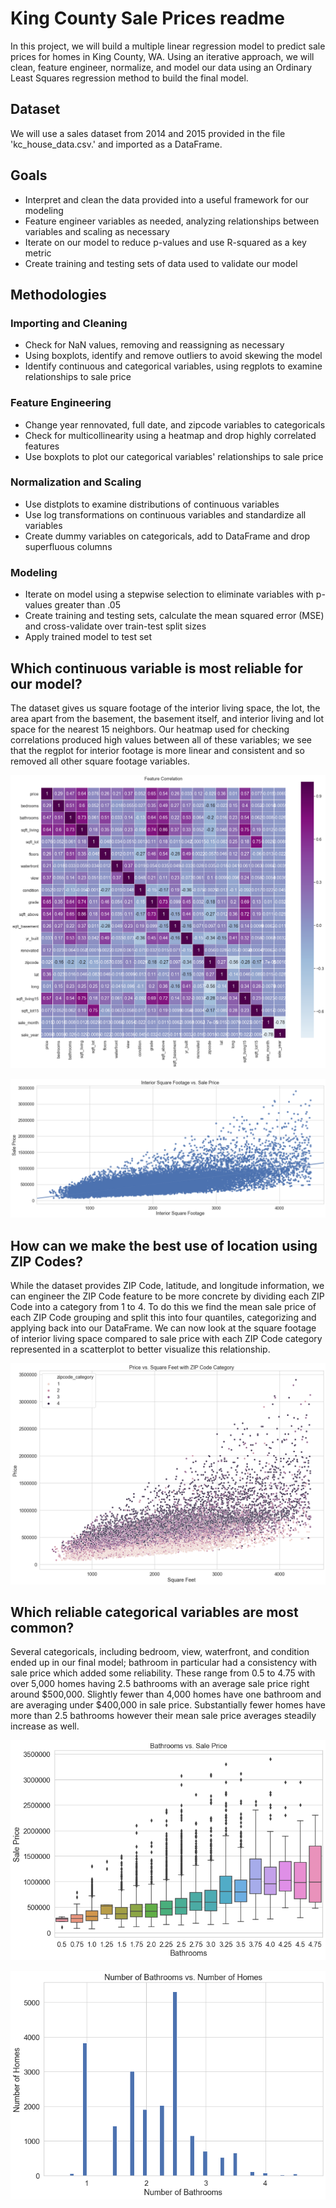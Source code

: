 # King County Sale Prices readme

In this project, we will build a multiple linear regression model to predict sale prices for homes in King County, WA.  Using an iterative approach, we will clean, feature engineer, normalize, and model our data using an Ordinary Least Squares regression method to build the final model. 

## Dataset

We will use a sales dataset from 2014 and 2015 provided in the file 'kc_house_data.csv.' and imported as a DataFrame.

## Goals

* Interpret and clean the data provided into a useful framework for our modeling
* Feature engineer variables as needed, analyzing relationships between variables and scaling as necessary
* Iterate on our model to reduce p-values and use R-squared as a key metric
* Create training and testing sets of data used to validate our model

## Methodologies

### Importing and Cleaning

* Check for NaN values, removing and reassigning as necessary
* Using boxplots, identify and remove outliers to avoid skewing the model
* Identify continuous and categorical variables, using regplots to examine relationships to sale price

### Feature Engineering

* Change year rennovated, full date, and zipcode variables to categoricals
* Check for multicollinearity using a heatmap and drop highly correlated features
* Use boxplots to plot our categorical variables' relationships to sale price

### Normalization and Scaling

* Use distplots to examine distributions of continuous variables
* Use log transformations on continuous variables and standardize all variables
* Create dummy variables on categoricals, add to DataFrame and drop superfluous columns

### Modeling

* Iterate on model using a stepwise selection to eliminate variables with p-values greater than .05
* Create training and testing sets, calculate the mean squared error (MSE) and cross-validate over train-test split sizes
* Apply trained model to test set

## Which continuous variable is most reliable for our model?

The dataset gives us square footage of the interior living space, the lot, the area apart from the basement, the basement itself, and interior living and lot space for the nearest 15 neighbors.  Our heatmap used for checking correlations produced high values between all of these variables; we see that the regplot for interior footage is more linear and consistent and so  removed all other square footage variables.

![Heatmap](image/heatmap.png)

![Square Footage](image/sqft_living.png)

## How can we make the best use of location using ZIP Codes?

While the dataset provides ZIP Code, latitude, and longitude information, we can engineer the ZIP Code feature to be more concrete by dividing each ZIP Code into a category from 1 to 4.  To do this we find the mean sale price of each ZIP Code grouping and split this into four quantiles, categorizing and applying back into our DataFrame.  We can now look at the square footage of interior living space compared to sale price with each ZIP Code category represented in a scatterplot to better visualize this relationship.

![ZIP Codes](image/zipcode.png)

## Which reliable categorical variables are most common?

Several categoricals, including bedroom, view, waterfront, and condition ended up in our final model; bathroom in particular had a consistency with sale price which added some reliability.  These range from 0.5 to 4.75 with over 5,000 homes having 2.5 bathrooms with an average sale price right around $500,000.  Slightly fewer than 4,000 homes have one bathroom and are averaging under $400,000 in sale price.  Substantially fewer homes have more than 2.5 bathrooms however their mean sale price averages steadily increase as well.

![Bathroom boxplot](image/bathroombox.png)

![Bathroom histogram](image/bathroomhist.png)

